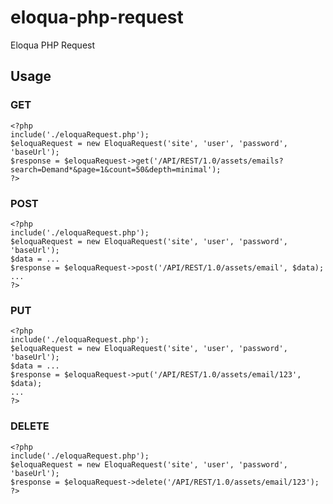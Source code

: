 eloqua-php-request
==================

Eloqua PHP Request

## Usage

### GET
	<?php
	include('./eloquaRequest.php');
	$eloquaRequest = new EloquaRequest('site', 'user', 'password', 'baseUrl');
	$response = $eloquaRequest->get('/API/REST/1.0/assets/emails?search=Demand*&page=1&count=50&depth=minimal');
	?>

### POST
	<?php
	include('./eloquaRequest.php');
	$eloquaRequest = new EloquaRequest('site', 'user', 'password', 'baseUrl');	
	$data = ...
	$response = $eloquaRequest->post('/API/REST/1.0/assets/email', $data);
	...
	?>

### PUT
	<?php
	include('./eloquaRequest.php');
	$eloquaRequest = new EloquaRequest('site', 'user', 'password', 'baseUrl');
	$data = ...
	$response = $eloquaRequest->put('/API/REST/1.0/assets/email/123', $data);
	...
	?>

### DELETE
	<?php
	include('./eloquaRequest.php');
	$eloquaRequest = new EloquaRequest('site', 'user', 'password', 'baseUrl');
	$response = $eloquaRequest->delete('/API/REST/1.0/assets/email/123');
	?>

	
